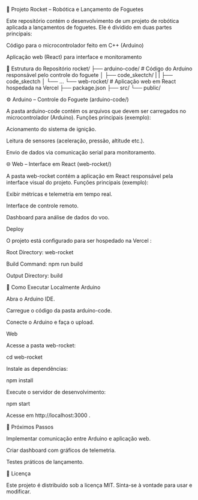 🚀 Projeto Rocket – Robótica e Lançamento de Foguetes

Este repositório contém o desenvolvimento de um projeto de robótica aplicada a lançamentos de foguetes. Ele é dividido em duas partes principais:

Código para o microcontrolador feito em C++ (Arduino)

Aplicação web (React) para interface e monitoramento

📂 Estrutura do Repositório
rocket/
 ├── arduino-code/     # Código do Arduino responsável pelo controle do foguete
 │    ├── code_skectch/
 |    |    ├── code_skectch
 │    └── ...
 └── web-rocket/       # Aplicação web em React hospedada na Vercel
      ├── package.json
      ├── src/
      └── public/

⚙️ Arduino – Controle do Foguete (arduino-code/)

A pasta arduino-code contém os arquivos que devem ser carregados no microcontrolador (Arduino).
Funções principais (exemplo):

Acionamento do sistema de ignição.

Leitura de sensores (aceleração, pressão, altitude etc.).

Envio de dados via comunicação serial para monitoramento.

🌐 Web – Interface em React (web-rocket/)

A pasta web-rocket contém a aplicação em React responsável pela interface visual do projeto.
Funções principais (exemplo):

Exibir métricas e telemetria em tempo real.

Interface de controle remoto.

Dashboard para análise de dados do voo.

Deploy

O projeto está configurado para ser hospedado na Vercel
:

Root Directory: web-rocket

Build Command: npm run build

Output Directory: build

🚀 Como Executar Localmente
Arduino

Abra o Arduino IDE.

Carregue o código da pasta arduino-code.

Conecte o Arduino e faça o upload.

Web

Acesse a pasta web-rocket:

cd web-rocket


Instale as dependências:

npm install


Execute o servidor de desenvolvimento:

npm start


Acesse em http://localhost:3000
.

📌 Próximos Passos

 Implementar comunicação entre Arduino e aplicação web.

 Criar dashboard com gráficos de telemetria.

 Testes práticos de lançamento.

📜 Licença

Este projeto é distribuído sob a licença MIT. Sinta-se à vontade para usar e modificar.
